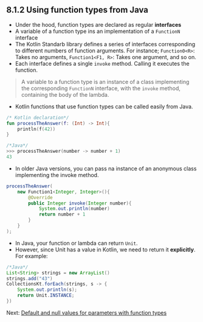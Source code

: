 ## 8.1.2 Using function types from Java

- Under the hood, function types are declared as regular **interfaces**
- A variable of a function type ins an implementation of a `FunctionN` interface
- The Kotlin Standarb library defines a series of interfaces corresponding to different numbers of function arguments. For instance; `Function0<R>`: Takes no arguments, `Function1<F1, R>`: Takes one argument, and so on.
- Each interface defines a single `invoke` method. Calling it executes the function.

> A variable to a function type is an instance of a class implementing the corresponding `FunctionN` interface, with the `invoke` method, containing the body of the lambda.

- Kotlin functions that use function types can be called easily from Java.

```kotlin
/* Kotlin declaration*/
fun processTheAnswer(f: (Int) -> Int){
    println(f(42))
}

/*Java*/
>>> processTheAnswer(number -> number + 1)
43
```

- In older Java versions, you can pass na instance of an anonymous class implementing the invoke method.

```java
processTheAnswer(
    new Function1<Integer, Integer>(){
        @Override
        public Integer invoke(Integer number){
            System.out.println(number)
            return number + 1
        }
    }
);
```

- In Java, your function or lambda can return `Unit`.
- However, since Unit has a value in Kotlin, we need to return it **explicitly**. For example:

```java
/*Java*/
List<String> strings = new ArrayList()
strings.add("43")
CollectionsKt.forEach(strings, s -> {
    System.out.println(s);
    return Unit.INSTANCE;
})
```

Next: [Default and null values for parameters with function types](8.1.3-default-and-null-function-types-parameters.md)
